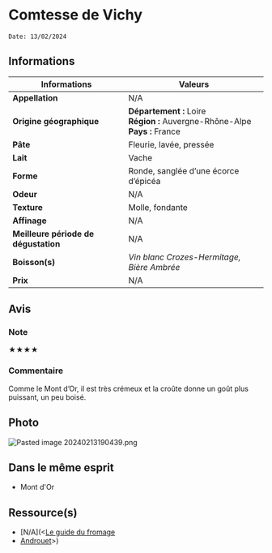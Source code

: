 # Comtesse de Vichy
```
Date: 13/02/2024
```
## Informations

| Informations | Valeurs |
| ---- | ---- |
| **Appellation** | N/A |
| **Origine géographique** | **Département :** Loire<br>**Région :** Auvergne-Rhône-Alpe<br>**Pays :** France   |
| **Pâte** | Fleurie, lavée, pressée |
| **Lait** | Vache |
| **Forme** | Ronde, sanglée d’une écorce d’épicéa |
| **Odeur** | N/A |
| **Texture** | Molle, fondante |
| **Affinage** | N/A |
| **Meilleure période de dégustation** | N/A |
| **Boisson(s)** | *Vin blanc Crozes-Hermitage, Bière Ambrée* |
| **Prix** | N/A |

## Avis
### Note
★★★★
### Commentaire
Comme le Mont d’Or, il est très crémeux et la croûte donne un goût plus puissant, un peu boisé.

## Photo
![Pasted image 20240213190439.png](./M%C3%A9dias/Pasted%20image%2020240213190439.png)

## Dans le même esprit
* Mont d'Or

## Ressource(s)
* [N/A](<[Le guide du fromage](https://www.leguidedufromage.com/comtesse-de-vichy-io486.html)
* [Androuet](http://www.androuet.com/Comtesse-de-Vichy-1525.html)>)